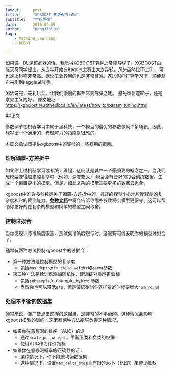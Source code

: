 ```yaml
---
layout:     post
title:      "XGBOOST-参数调节<译>"
subtitle:   "常规导弹"
date:       2016-09-09
author:     "WangJialin"
tags:
    - Machine Learning 
    - BOOST

---
```



如果说，DL是核武器的话，我觉得XGBOOST算得上常规导弹了。XGBOOST由陈天奇同学提出，从去年开始在Kaggle比赛上大放异彩。风头虽然比不上DL，可也是上镜率非常高。据说工业界用的也是非常普遍。这段时间打算学习下，顺便拿它来刷刷kaggle试试手。

闲话说完，先礼后兵。让我们慢慢的揭开常规导弹之谜。
避免重复造轮子，还是拿来主义的好。
原文地址：https://xgboost.readthedocs.io/en/latest/how_to/param_tuning.html

##正文

参数调节在机器学习中属于黑科技，一个模型的最优的参数依赖许多场景。因此，想写出一个通用的、有理解力的指南是很难的。

本篇文章试图提供xgboost中的调参的一些有用的指南。

### 理解偏置-方差折中

如果你上过机器学习或者统计课程，这应该是其中一个最重要的概念之一。当我们想模型变得越来越复杂时（例如，深度变大）;模型会有更好的拟合训练数据，生成一个偏置更小的模型。但是，如此复杂的模型需要更多的数据去拟合。

xgboost中的许多参数是关于偏置-方差折中的。最好的模型小心地权衡模型的复杂度和它的预测能力。[**参数文档**](https://xgboost.readthedocs.io/en/latest/parameter.html)中将会告诉你哪些参数将会模型更保守。这可以帮助你更好的在复杂的模型和简单的模型之间取舍。

### 控制过拟合

当你发现训练准确度很高，测试集准确度很低时，这很有可能表明你的模型过拟合了。

通常有两种方法控制xgboost中的过拟合：

- 第一种方法是控制模型的复杂度
	- 包括`max_depth`,`min_child_weight`和`gamma`参数
- 第二种方法是给训练添加随机性，使训练对噪声更鲁棒
	- 包括`subsample`,'colsample_bytree'参数
	- 当然你也可以降低`eta`，但是请记得当你这样做的时候要增大`num_round`


### 处理不平衡的数据集

通常来说，像广告点击这样的数据集，是非常的不平衡的。这种情况会影响xgboost模型的训练，这里有两种方法能够改善这种情况。

- 如果你在意预测的排序（AUC）的话
	- 通过`scale_pos_weight`，平衡正类和负类的权重
	- 使用AUC作为评价指标
- 如果你在意预测概率的正确性的话：
	- 这种情况下，你不能重均衡数据集
	- 这种情况下，设置`max_delta_step`为有限的大小（比如1）来帮助收敛


